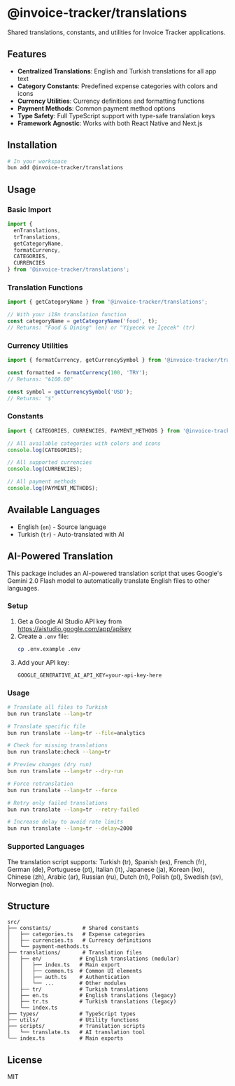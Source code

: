 # @invoice-tracker/translations

Shared translations, constants, and utilities for Invoice Tracker applications.

## Features

- **Centralized Translations**: English and Turkish translations for all app text
- **Category Constants**: Predefined expense categories with colors and icons
- **Currency Utilities**: Currency definitions and formatting functions
- **Payment Methods**: Common payment method options
- **Type Safety**: Full TypeScript support with type-safe translation keys
- **Framework Agnostic**: Works with both React Native and Next.js

## Installation

```bash
# In your workspace
bun add @invoice-tracker/translations
```

## Usage

### Basic Import

```typescript
import { 
  enTranslations, 
  trTranslations, 
  getCategoryName, 
  formatCurrency,
  CATEGORIES,
  CURRENCIES 
} from '@invoice-tracker/translations';
```

### Translation Functions

```typescript
import { getCategoryName } from '@invoice-tracker/translations';

// With your i18n translation function
const categoryName = getCategoryName('food', t);
// Returns: "Food & Dining" (en) or "Yiyecek ve İçecek" (tr)
```

### Currency Utilities

```typescript
import { formatCurrency, getCurrencySymbol } from '@invoice-tracker/translations';

const formatted = formatCurrency(100, 'TRY');
// Returns: "₺100.00"

const symbol = getCurrencySymbol('USD');
// Returns: "$"
```

### Constants

```typescript
import { CATEGORIES, CURRENCIES, PAYMENT_METHODS } from '@invoice-tracker/translations';

// All available categories with colors and icons
console.log(CATEGORIES);

// All supported currencies
console.log(CURRENCIES);

// All payment methods
console.log(PAYMENT_METHODS);
```

## Available Languages

- English (`en`) - Source language
- Turkish (`tr`) - Auto-translated with AI

## AI-Powered Translation

This package includes an AI-powered translation script that uses Google's Gemini 2.0 Flash model to automatically translate English files to other languages.

### Setup

1. Get a Google AI Studio API key from https://aistudio.google.com/app/apikey
2. Create a `.env` file:
   ```bash
   cp .env.example .env
   ```
3. Add your API key:
   ```
   GOOGLE_GENERATIVE_AI_API_KEY=your-api-key-here
   ```

### Usage

```bash
# Translate all files to Turkish
bun run translate --lang=tr

# Translate specific file
bun run translate --lang=tr --file=analytics

# Check for missing translations
bun run translate:check --lang=tr

# Preview changes (dry run)
bun run translate --lang=tr --dry-run

# Force retranslation
bun run translate --lang=tr --force

# Retry only failed translations
bun run translate --lang=tr --retry-failed

# Increase delay to avoid rate limits
bun run translate --lang=tr --delay=2000
```

### Supported Languages

The translation script supports: Turkish (tr), Spanish (es), French (fr), German (de), Portuguese (pt), Italian (it), Japanese (ja), Korean (ko), Chinese (zh), Arabic (ar), Russian (ru), Dutch (nl), Polish (pl), Swedish (sv), Norwegian (no).

## Structure

```
src/
├── constants/          # Shared constants
│   ├── categories.ts   # Expense categories
│   ├── currencies.ts   # Currency definitions
│   └── payment-methods.ts
├── translations/       # Translation files
│   ├── en/            # English translations (modular)
│   │   ├── index.ts   # Main export
│   │   ├── common.ts  # Common UI elements
│   │   ├── auth.ts    # Authentication
│   │   └── ...        # Other modules
│   ├── tr/            # Turkish translations
│   ├── en.ts          # English translations (legacy)
│   ├── tr.ts          # Turkish translations (legacy)
│   └── index.ts
├── types/             # TypeScript types
├── utils/             # Utility functions
├── scripts/           # Translation scripts
│   └── translate.ts   # AI translation tool
└── index.ts           # Main exports
```

## License

MIT